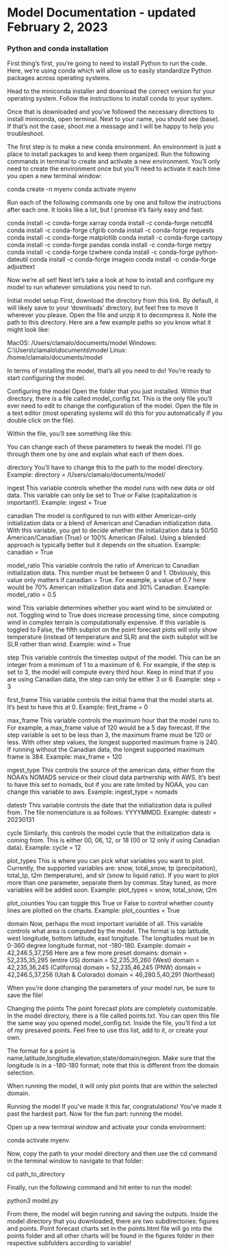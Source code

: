 # Model Documentation - updated February 2, 2023


### Python and conda installation
First thing’s first, you’re going to need to install Python to run the code. Here, we’re using conda which will allow us to easily standardize Python packages across operating systems. 

Head to the miniconda installer and download the correct version for your operating system. Follow the instructions to install conda to your system.

Once that is downloaded and you’ve followed the necessary directions to install miniconda, open terminal. Next to your name, you should see (base). If that’s not the case, shoot me a message and I will be happy to help you troubleshoot.

The first step is to make a new conda environment. An environment is just a place to install packages to and keep them organized. Run the following commands in terminal to create and activate a new environment. You’ll only need to create the environment once but you’ll need to activate it each time you open a new terminal window:

conda create -n myenv
conda activate myenv

Run each of the following commands one by one and follow the instructions after each one. It looks like a lot, but I promise it’s fairly easy and fast:


conda install -c conda-forge xarray
conda install -c conda-forge netcdf4
conda install -c conda-forge cfgrib
conda install -c conda-forge requests
conda install -c conda-forge matplotlib
conda install -c conda-forge cartopy
conda install -c conda-forge pandas
conda install -c conda-forge metpy
conda install -c conda-forge tzwhere
conda install -c conda-forge python-dateutil
conda install -c conda-forge imageio
conda install -c conda-forge adjusttext

Now we’re all set! Next let’s take a look at how to install and configure my model to run whatever simulations you need to run.

Initial model setup
First, download the directory from this link. By default, it will likely save to your ‘downloads’ directory, but feel free to move it wherever you please. Open the file and unzip it to decompress it. Note the path to this directory. Here are a few example paths so you know what it might look like:

MacOS: /Users/clamalo/documents/model
Windows: C:\Users\clamalo\documents\model
Linux: /home/clamalo/documents/model

In terms of installing the model, that’s all you need to do! You’re ready to start configuring the model.


Configuring the model
Open the folder that you just installed. Within that directory, there is a file called model_config.txt. This is the only file you’ll ever need to edit to change the configuration of the model. Open the file in a text editor (most operating systems will do this for you automatically if you double click on the file).

Within the file, you’ll see something like this:


You can change each of these parameters to tweak the model. I’ll go through them one by one and explain what each of them does.

directory
You’ll have to change this to the path to the model directory. 
Example: directory = /Users/clamalo/documents/model/

ingest 
This variable controls whether the model runs with new data or old data. This variable can only be set to True or False (capitalization is important!).
Example: ingest = True



canadian
The model is configured to run with either American-only initialization data or a blend of American and Canadian initialization data. With this variable, you get to decide whether the initialization data is 50/50 American/Canadian (True) or 100% American (False). Using a blended approach is typically better but it depends on the situation.
Example: canadian = True

model_ratio
This variable controls the ratio of American to Canadian initialization data. This number must be between 0 and 1. Obviously, this value only matters if canadian = True. For example, a value of 0.7 here would be 70% American initialization data and 30% Canadian.
Example: model_ratio = 0.5

wind
This variable determines whether you want wind to be simulated or not. Toggling wind to True does increase processing time, since computing wind in complex terrain is computationally expensive. If this variable is toggled to False, the fifth subplot on the point forecast plots will only show temperature (instead of temperature and SLR) and the sixth subplot will be SLR rather than wind.
Example: wind = True

step
This variable controls the timestep output of the model. This can be an integer from a minimum of 1 to a maximum of 6. For example, if the step is set to 3, the model will compute every third hour. Keep in mind that if you are using Canadian data, the step can only be either 3 or 6.
Example: step = 3

first_frame
This variable controls the initial frame that the model starts at. It’s best to have this at 0.
Example: first_frame = 0

max_frame
This variable controls the maximum hour that the model runs to. For example, a max_frame value of 120 would be a 5 day forecast. If the step variable is set to be less than 3, the maximum frame must be 120 or less. With other step values, the longest supported maximum frame is 240. If running without the Canadian data, the longest supported maximum frame is 384.
Example: max_frame = 120

ingest_type
This controls the source of the american data, either from the NOAA’s NOMADS service or their cloud data partnership with AWS. It’s best to have this set to nomads, but if you are rate limited by NOAA, you can change this variable to aws.
Example: ingest_type = nomads

datestr 
This variable controls the date that the initialization data is pulled from. The file nomenclature is as follows: YYYYMMDD.
Example: datestr = 20230131


cycle 
Similarly, this controls the model cycle that the initialization data is coming from. This is either 00, 06, 12, or 18 (00 or 12 only if using Canadian data).
Example: cycle = 12

plot_types 
This is where you can pick what variables you want to plot. Currently, the supported variables are: snow, total_snow, tp (precipitation), total_tp, t2m (temperature), and slr (snow to liquid ratio). If you want to plot more than one parameter, separate them by commas. Stay tuned, as more variables will be added soon. 
Example: plot_types = snow, total_snow, t2m

plot_counties
You can toggle this True or False to control whether county lines are plotted on the charts.
Example: plot_counties = True

domain
Now, perhaps the most important variable of all. This variable controls what area is computed by the model. The format is top latitude, west longitude, bottom latitude, east longitude. The longitudes must be in 0-360 degree longitude format, not -180-180.
Example: domain = 42,246.5,37,256
Here are a few more preset domains:
domain = 52,235,35,295 (entire US)
domain = 52,235,35,260 (West)
domain = 42,235,36,245 (California)
domain = 52,235,46,245 (PNW)
domain = 42,246.5,37,256 (Utah & Colorado)
domain = 46,280.5,40,291 (Northeast)

When you’re done changing the parameters of your model run, be sure to save the file!


Changing the points
The point forecast plots are completely customizable. In the model directory, there is a file called points.txt. You can open this file the same way you opened model_config.txt. Inside the file, you’ll find a lot of my presaved points. Feel free to use this list, add to it, or create your own. 

The format for a point is name,latitude,longitude,elevation,state/domain/region. Make sure that the longitude is in a -180-180 format; note that this is different from the domain selection. 

When running the model, it will only plot points that are within the selected domain.


Running the model
If you’ve made it this far, congratulations! You’ve made it past the hardest part. Now for the fun part: running the model.

Open up a new terminal window and activate your conda environment:

conda activate myenv

Now, copy the path to your model directory and then use the cd command in the terminal window to navigate to that folder:

cd path_to_directory


Finally, run the following command and hit enter to run the model:

python3 model.py

From there, the model will begin running and saving the outputs. Inside the model directory that you downloaded, there are two subdirectories: figures and points. Point forecast charts set in the points.html file will go into the points folder and all other charts will be found in the figures folder in their respective subfolders according to variable!
